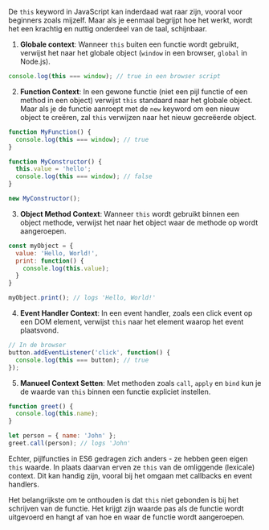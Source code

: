 De `this` keyword in JavaScript kan inderdaad wat raar zijn, vooral voor beginners zoals mijzelf. Maar als je eenmaal begrijpt hoe het werkt, wordt het een krachtig en nuttig onderdeel van de taal, schijnbaar.

1. **Globale context**: Wanneer `this` buiten een functie wordt gebruikt, verwijst het naar het globale object (`window` in een browser, `global` in Node.js).

```javascript
console.log(this === window); // true in een browser script
```

2. **Function Context**: In een gewone functie (niet een pijl functie of een method in een object) verwijst `this` standaard naar het globale object. Maar als je de functie aanroept met de `new` keyword om een nieuw object te creëren, zal `this` verwijzen naar het nieuw gecreëerde object.

```javascript
function MyFunction() {
  console.log(this === window); // true
}

function MyConstructor() {
  this.value = 'hello';
  console.log(this === window); // false
}

new MyConstructor();
```

3. **Object Method Context**: Wanneer `this` wordt gebruikt binnen een object methode, verwijst het naar het object waar de methode op wordt aangeroepen.

```javascript
const myObject = {
  value: 'Hello, World!',
  print: function() {
    console.log(this.value);
  }
}

myObject.print(); // logs 'Hello, World!'
```

4. **Event Handler Context**: In een event handler, zoals een click event op een DOM element, verwijst `this` naar het element waarop het event plaatsvond.

```javascript
// In de browser
button.addEventListener('click', function() {
  console.log(this === button); // true
});
```

5. **Manueel Context Setten**: Met methoden zoals `call`, `apply` en `bind` kun je de waarde van `this` binnen een functie expliciet instellen.

```javascript
function greet() {
  console.log(this.name);
}

let person = { name: 'John' };
greet.call(person); // logs 'John'
```

Echter, pijlfuncties in ES6 gedragen zich anders - ze hebben geen eigen `this` waarde. In plaats daarvan erven ze `this` van de omliggende (lexicale) context. Dit kan handig zijn, vooral bij het omgaan met callbacks en event handlers.

Het belangrijkste om te onthouden is dat `this` niet gebonden is bij het schrijven van de functie. Het krijgt zijn waarde pas als de functie wordt uitgevoerd en hangt af van hoe en waar de functie wordt aangeroepen.